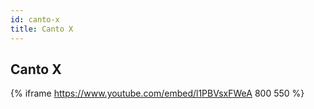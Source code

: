 ```yaml
---
id: canto-x
title: Canto X
---
```


## Canto X

{% iframe https://www.youtube.com/embed/l1PBVsxFWeA 800 550 %}